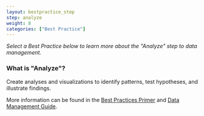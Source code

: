 ```yaml
---
layout: bestpractice_step
step: analyze
weight: 8
categories: ["Best Practice"]
---
```


*Select a Best Practice below to learn more about the "Analyze" step to data management.*

### What is "Analyze"?

Create analyses and visualizations to identify patterns, test hypotheses, and illustrate findings.

More information can be found in the [Best Practices Primer](https://www.dataone.org/sites/all/documents/DataONE_BP_Primer_020212.pdf) and [Data Management Guide](https://www.dataone.org/sites/all/documents/DataONE-PPSR-DataManagementGuide.pdf).

